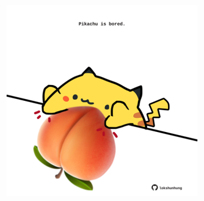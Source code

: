 <!-- built at 18/09/2024, 03:01:42 UTC -->
<p align="center">
  <img width="500" height="500" src="./ReadmeImage.svg">
</p>
